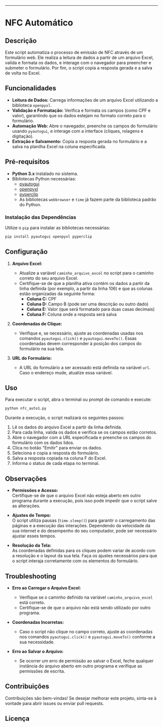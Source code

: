 
---

# NFC Automático

## Descrição

Este script automatiza o processo de emissão de NFC através de um formulário web. Ele realiza a leitura de dados a partir de um arquivo Excel, valida e formata os dados, e interage com o navegador para preencher e submeter o formulário. Por fim, o script copia a resposta gerada e a salva de volta no Excel.

## Funcionalidades

- **Leitura de Dados:** Carrega informações de um arquivo Excel utilizando a biblioteca `openpyxl`.
- **Validação e Formatação:** Verifica e formata os campos (como CPF e valor), garantindo que os dados estejam no formato correto para o formulário.
- **Automação Web:** Abre o navegador, preenche os campos do formulário usando `pyautogui`, e interage com a interface (cliques, rolagens e digitação).
- **Extração e Salvamento:** Copia a resposta gerada no formulário e a salva na planilha Excel na coluna especificada.

## Pré-requisitos

- **Python 3.x** instalado no sistema.
- Bibliotecas Python necessárias:
  - [pyautogui](https://pypi.org/project/PyAutoGUI/)
  - [openpyxl](https://pypi.org/project/openpyxl/)
  - [pyperclip](https://pypi.org/project/pyperclip/)
  - As bibliotecas `webbrowser` e `time` já fazem parte da biblioteca padrão do Python.

### Instalação das Dependências

Utilize o `pip` para instalar as bibliotecas necessárias:

```bash
pip install pyautogui openpyxl pyperclip
```

## Configuração

1. **Arquivo Excel:**  
   - Atualize a variável `caminho_arquivo_excel` no script para o caminho correto do seu arquivo Excel.
   - Certifique-se de que a planilha ativa contém os dados a partir da linha definida (por exemplo, a partir da linha 106) e que as colunas estão organizadas da seguinte forma:
     - **Coluna C:** CPF
     - **Coluna D:** Campo B (pode ser uma descrição ou outro dado)
     - **Coluna E:** Valor (que será formatado para duas casas decimais)
     - **Coluna F:** Coluna onde a resposta será salva

2. **Coordenadas de Clique:**  
   - Verifique e, se necessário, ajuste as coordenadas usadas nos comandos `pyautogui.click()` e `pyautogui.moveTo()`. Essas coordenadas devem corresponder à posição dos campos do formulário na sua tela.

3. **URL do Formulário:**  
   - A URL do formulário a ser acessado está definida na variável `url`. Caso o endereço mude, atualize essa variável.

## Uso

Para executar o script, abra o terminal ou prompt de comando e execute:

```bash
python nfc_auto1.py
```

Durante a execução, o script realizará os seguintes passos:
1. Lê os dados do arquivo Excel a partir da linha definida.
2. Para cada linha, valida os dados e verifica se os campos estão corretos.
3. Abre o navegador com a URL especificada e preenche os campos do formulário com os dados lidos.
4. Clica no botão "Emitir" para enviar os dados.
5. Seleciona e copia a resposta do formulário.
6. Salva a resposta copiada na coluna F do Excel.
7. Informa o status de cada etapa no terminal.

## Observações

- **Permissões e Acesso:**  
  Certifique-se de que o arquivo Excel não esteja aberto em outro programa durante a execução, pois isso pode impedir que o script salve as alterações.

- **Ajustes de Tempo:**  
  O script utiliza pausas (`time.sleep()`) para garantir o carregamento das páginas e a execução das interações. Dependendo da velocidade da sua internet e do desempenho do seu computador, pode ser necessário ajustar esses tempos.

- **Resolução da Tela:**  
  As coordenadas definidas para os cliques podem variar de acordo com a resolução e o layout da sua tela. Faça os ajustes necessários para que o script interaja corretamente com os elementos do formulário.

## Troubleshooting

- **Erro ao Carregar o Arquivo Excel:**  
  - Verifique se o caminho definido na variável `caminho_arquivo_excel` está correto.
  - Certifique-se de que o arquivo não está sendo utilizado por outro programa.

- **Coordenadas Incorretas:**  
  - Caso o script não clique no campo correto, ajuste as coordenadas nos comandos `pyautogui.click()` e `pyautogui.moveTo()` conforme a sua necessidade.

- **Erro ao Salvar o Arquivo:**  
  - Se ocorrer um erro de permissão ao salvar o Excel, feche qualquer instância do arquivo aberto em outro programa e verifique as permissões de escrita.

## Contribuições

Contribuições são bem-vindas! Se desejar melhorar este projeto, sinta-se à vontade para abrir issues ou enviar pull requests.

## Licença

